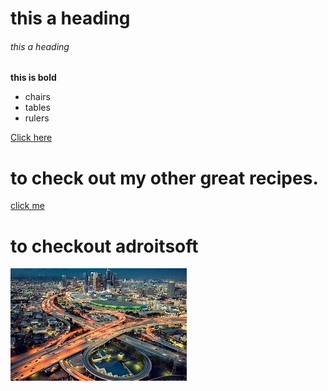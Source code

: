 # this a heading
###### this a heading
**this is bold**
* chairs
* tables
* rulers

[Click here](http://allrecipes.com/) 
# to check out my other great recipes.
[click me](http//acedu.camp/)
# to checkout adroitsoft 
![los angeles](images/la1.jpg)